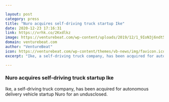 ```yaml
---

layout: post
category: press
title: "Nuro acquires self-driving truck startup Ike"
date: 2020-12-23 17:16:31
link: https://vrhk.co/2Kxdlkz
image: https://venturebeat.com/wp-content/uploads/2019/12/1_9IoN3j6ndt5nxBKUJZWqbA-e1575988061611.jpeg?w=1200&strip=all
domain: venturebeat.com
author: "VentureBeat"
icon: https://venturebeat.com/wp-content/themes/vb-news/img/favicon.ico
excerpt: "Ike, a self-driving truck company, has been acquired for autonomous delivery vehicle startup Nuro for an undusclosed."

---
```


### Nuro acquires self-driving truck startup Ike

Ike, a self-driving truck company, has been acquired for autonomous delivery vehicle startup Nuro for an undusclosed.